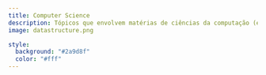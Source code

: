 ```yaml
---
title: Computer Science
description: Tópicos que envolvem matérias de ciências da computação (estruturas de dados, algoritmos, etc.)
image: datastructure.png

style:
  background: "#2a9d8f"
  color: "#fff"
---
```

